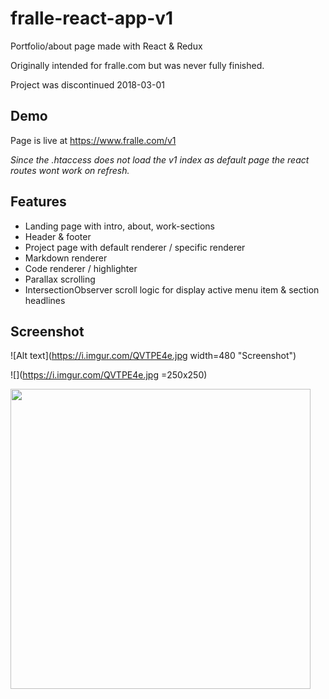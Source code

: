 # fralle-react-app-v1
Portfolio/about page made with React & Redux

Originally intended for fralle.com but was never fully finished.

Project was discontinued 2018-03-01


## Demo
Page is live at https://www.fralle.com/v1

<em>Since the .htaccess does not load the v1 index as default page the react routes wont work on refresh.</em>

## Features
- Landing page with intro, about, work-sections
- Header & footer
- Project page with default renderer / specific renderer
- Markdown renderer
- Code renderer / highlighter
- Parallax scrolling
- IntersectionObserver scroll logic for display active menu item & section headlines

## Screenshot
![Alt text](https://i.imgur.com/QVTPE4e.jpg width=480 "Screenshot")

![](https://i.imgur.com/QVTPE4e.jpg =250x250)

<img src="https://i.imgur.com/QVTPE4e.jpg" width="480">
